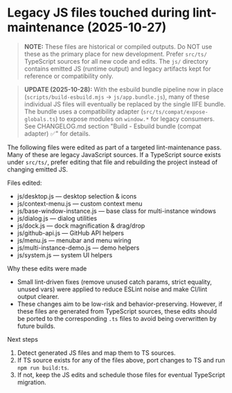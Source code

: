 # Legacy JS files touched during lint-maintenance (2025-10-27)

> **NOTE:** These files are historical or compiled outputs. Do NOT use these as the primary place for new development. Prefer `src/ts/` TypeScript sources for all new code and edits. The `js/` directory contains emitted JS (runtime output) and legacy artifacts kept for reference or compatibility only.

> **UPDATE (2025-10-28):** With the esbuild bundle pipeline now in place (`scripts/build-esbuild.mjs` → `js/app.bundle.js`), many of these individual JS files will eventually be replaced by the single IIFE bundle. The bundle uses a compatibility adapter (`src/ts/compat/expose-globals.ts`) to expose modules on `window.*` for legacy consumers. See CHANGELOG.md section "Build - Esbuild bundle (compat adapter) ✅" for details.

The following files were edited as part of a targeted lint-maintenance pass. Many of these are legacy JavaScript sources. If a TypeScript source exists under `src/ts/`, prefer editing that file and rebuilding the project instead of changing emitted JS.

Files edited:

- js/desktop.js — desktop selection & icons
- js/context-menu.js — custom context menu
- js/base-window-instance.js — base class for multi-instance windows
- js/dialog.js — dialog utilities
- js/dock.js — dock magnification & drag/drop
- js/github-api.js — GitHub API helpers
- js/menu.js — menubar and menu wiring
- js/multi-instance-demo.js — demo helpers
- js/system.js — system UI helpers

Why these edits were made

- Small lint-driven fixes (remove unused catch params, strict equality, unused vars) were applied to reduce ESLint noise and make CI/lint output clearer.
- These changes aim to be low-risk and behavior-preserving. However, if these files are generated from TypeScript sources, these edits should be ported to the corresponding `.ts` files to avoid being overwritten by future builds.

Next steps

1. Detect generated JS files and map them to TS sources.
2. If TS source exists for any of the files above, port changes to TS and run `npm run build:ts`.
3. If not, keep the JS edits and schedule those files for eventual TypeScript migration.

